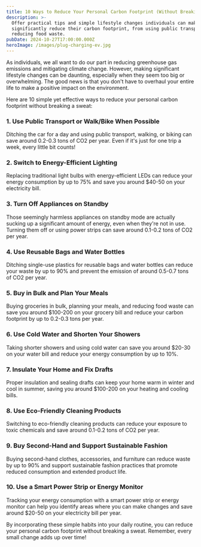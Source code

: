 ```yaml
---
title: 10 Ways to Reduce Your Personal Carbon Footprint (Without Breaking a Sweat)
description: >-
  Offer practical tips and simple lifestyle changes individuals can make to
  significantly reduce their carbon footprint, from using public transport to
  reducing food waste.
pubDate: 2024-10-27T17:00:00.000Z
heroImage: /images/plug-charging-ev.jpg
---
```


As individuals, we all want to do our part in reducing greenhouse gas emissions and mitigating climate change. However, making significant lifestyle changes can be daunting, especially when they seem too
big or overwhelming. The good news is that you don't have to overhaul your entire life to make a positive impact on the environment.

Here are 10 simple yet effective ways to reduce your personal carbon footprint without breaking a sweat:

### 1. **Use Public Transport or Walk/Bike When Possible**

Ditching the car for a day and using public transport, walking, or biking can save around 0.2-0.3 tons of CO2 per year. Even if it's just for one trip a week, every little bit counts!

### 2. **Switch to Energy-Efficient Lighting**

Replacing traditional light bulbs with energy-efficient LEDs can reduce your energy consumption by up to 75% and save you around $40-50 on your electricity bill.

### 3. **Turn Off Appliances on Standby**

Those seemingly harmless appliances on standby mode are actually sucking up a significant amount of energy, even when they're not in use. Turning them off or using power strips can save around 0.1-0.2
tons of CO2 per year.

### 4. **Use Reusable Bags and Water Bottles**

Ditching single-use plastics for reusable bags and water bottles can reduce your waste by up to 90% and prevent the emission of around 0.5-0.7 tons of CO2 per year.

### 5. **Buy in Bulk and Plan Your Meals**

Buying groceries in bulk, planning your meals, and reducing food waste can save you around $100-200 on your grocery bill and reduce your carbon footprint by up to 0.2-0.3 tons per year.

### 6. **Use Cold Water and Shorten Your Showers**

Taking shorter showers and using cold water can save you around $20-30 on your water bill and reduce your energy consumption by up to 10%.

### 7. **Insulate Your Home and Fix Drafts**

Proper insulation and sealing drafts can keep your home warm in winter and cool in summer, saving you around $100-200 on your heating and cooling bills.

### 8. **Use Eco-Friendly Cleaning Products**

Switching to eco-friendly cleaning products can reduce your exposure to toxic chemicals and save around 0.1-0.2 tons of CO2 per year.

### 9. **Buy Second-Hand and Support Sustainable Fashion**

Buying second-hand clothes, accessories, and furniture can reduce waste by up to 90% and support sustainable fashion practices that promote reduced consumption and extended product life.

### 10. **Use a Smart Power Strip or Energy Monitor**

Tracking your energy consumption with a smart power strip or energy monitor can help you identify areas where you can make changes and save around $20-50 on your electricity bill per year.

By incorporating these simple habits into your daily routine, you can reduce your personal carbon footprint without breaking a sweat. Remember, every small change adds up over time!
